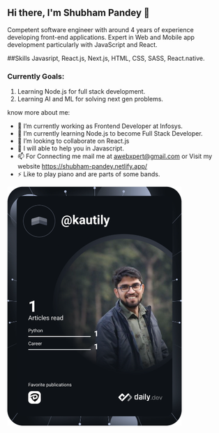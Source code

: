 ## Hi there, I'm Shubham Pandey 👋

Competent software engineer with around 4 years of experience developing front-end applications. Expert in Web and Mobile app
development particularly with JavaScript and React.

##Skills 
Javasript, React.js, Next.js, HTML, CSS, SASS, React.native.
 
 ### Currently Goals:
 1. Learning Node.js for full stack development.
 2. Learning AI and ML for solving next gen problems.
 

know more about me:

- 🔭 I’m currently working as Frontend Developer at Infosys.
- 🌱 I’m currently learning Node.js to become Full Stack Developer.
- 👯 I’m looking to collaborate on React.js
- 💬 I will able to help you in Javascript.
- 📫 For Connecting me mail me at awebxpert@gmail.com or Visit my website https://shubham-pandey.netlify.app/
- ⚡  Like to play piano and are parts of some bands.

<a href="https://app.daily.dev/kautily"><img src="https://github.com/kautilyshubham/kautilyshubham/blob/main/devcard.svg" width="400" alt="Shubham Pandey's Dev Card"/></a>

